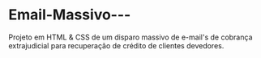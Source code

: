 # Email-Massivo---
Projeto em HTML &amp; CSS de um disparo massivo de e-mail's de cobrança extrajudicial para recuperação de crédito de clientes devedores. 
